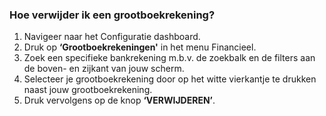 ### Hoe verwijder ik een grootboekrekening?
1.	Navigeer naar het Configuratie dashboard.
2.	Druk op **‘Grootboekrekeningen'** in het menu Financieel. 
3.	Zoek een specifieke bankrekening m.b.v. de zoekbalk en de filters aan de boven- en zijkant van jouw scherm.
4.	Selecteer je grootboekrekening door op het witte vierkantje te drukken naast jouw grootboekrekening.
5.	Druk vervolgens op de knop **‘VERWIJDEREN’**.
